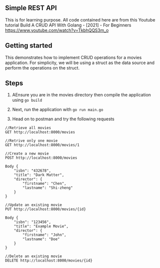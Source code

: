 ## Simple REST API

This is for learning purpose. All code contained here are from this Youtube tutorial
Build A CRUD API With Golang - [2021] - For Beginners 
https://www.youtube.com/watch?v=TkbhQQS3m_o

## Getting started
This demonstrates how to implement CRUD operations for a movies application. For simplicity, we will be using a struct as the data source and perform the operations on the struct.

## Steps
1) AEnsure you are in the movies directory then compile the application using `go build`

2) Next, run the application with `go run main.go`

3) Head on to postman and try the following requests

```
//Retrieve all movies
GET http://localhost:8000/movies

//Retrive only one movie
GET http://localhost:8000/movies/1

//Create a new movie
POST http://localhost:8000/movies

Body {
    "isbn": "432678",
    "title": "Dark Matter",
    "director": {
        "firstname": "Chen",
        "lastname": "Shi-zheng"
    }
}

//Update an existing movie
PUT http://localhost:8000/movies/{id}

Body {
    "isbn": "123456",
    "title": "Example Movie",
    "director": {
        "firstname": "John",
        "lastname": "Doe"
    }
}

//Delete an existing movie
DELETE http://localhost:8000/movies/{id}

```